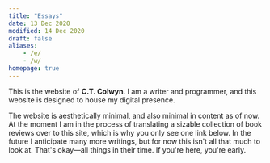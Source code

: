 ```yaml
---
title: "Essays"
date: 13 Dec 2020
modified: 14 Dec 2020
draft: false
aliases:
    - /e/
    - /w/
homepage: true
---
```


This is the website of <span class="force-normal-text">**C.T. Colwyn**. I am a writer and programmer, and this website is designed to house my digital presence.</span>

The website is aesthetically minimal, and also minimal in content as of now. At the moment I am in the process of translating a sizable collection of book reviews over to this site, which is why you only see one link below. In the future I anticipate many more writings, but for now this isn't all that much to look at. That's okay—all things in their time. If you're here, you're early.
